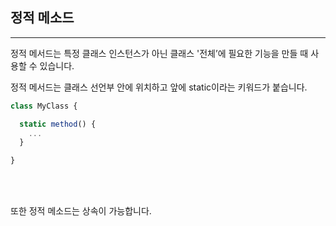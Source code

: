 ## 정적 메소드

---

정적 메서드는 특정 클래스 인스턴스가 아닌 클래스 '전체’에 필요한 기능을 만들 때 사용할 수 있습니다.

정적 메서드는 클래스 선언부 안에 위치하고 앞에 static이라는 키워드가 붙습니다.

```jsx
class MyClass {

  static method() {
    ...
  }

}
```

<br><br>

또한 정적 메소드는 상속이 가능합니다.